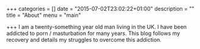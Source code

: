 +++
categories = []
date = "2015-07-02T23:02:22+01:00"
description = ""
title = "About"
menu = "main"

+++
I am a twenty-something year old man living in the UK. I have been addicted to porn / masturbation for many years. This blog follows my recovery and details my struggles to overcome this addiction.
